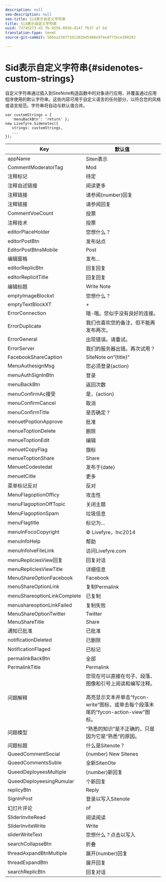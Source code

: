 ```yaml
---
description: null
seo-description: null
seo-title: Sid表示自定义字符串
title: Sid表示自定义字符串
uuid: 73745273-d3 fb-4556-8910-d147 fb37 a7 b4
translation-type: tm+mt
source-git-commit: 566ea2587f101202045488e9f4edf73ece100293

---
```



# Sid表示自定义字符串{#sidenotes-custom-strings}

自定义字符串通过插入到SiteNote构造函数中的对象进行应用，并覆盖通过应用程序使用的默认字符串。这些内容可用于自定义语言的任何部分，以符合您的风格或语言规范。字符串将自动与默认值合并。

```
var customStrings = { 
   'menuBackBtn': 'return' }; 
new Livefyre.Sidenotes({ 
   strings: customStrings, 
   ...  
});
```

| Key | 默认值 |
|---|---|
| appName | Siten表示 |
| CommentModeratorTag | Mod |
| 注释标记 | 待定 |
| 注释自述链接 | 阅读更多 |
| 注释链接 | 请参阅{number}回复 |
| 注释链接 | 请参阅回复 |
| CommentVoeCount | 投票 |
| 注释技术 | 投票 |
| editorPlaceHolder | 您想什么？ |
| editorPostBtn | 发布站点 |
| EditorPostBtnsMobile | Post |
| 编辑窗格 | 发布… |
| editorReplicBtn | 回复回复 |
| editorReplicitTitle | 回复回复 |
| 编辑标题 | Write Note |
| emptyImageBlockxt | 您想什么？ |
| emptyTextBlockXT | + |
| ErrorConnection | 哦-哦。您似乎没有良好的连接。 |
| ErrorDuplicate | 我们也喜欢您的备注，但不能再发布两次。 |
| ErrorGeneral | 出现错误。请重试。 |
| ErrorServer | 我们的服务器出错。再次试用？ |
| FacebookShareCaption | SiteNote on“{title}” |
| MenuAuthesignMsg | 您必须登录{action} |
| menuAuthSignInBtn | 登录 |
| menuBackBtn | 返回次数 |
| menuConfirmAc接受 | 是，{action} |
| menuConfirmCancel | 取消 |
| menuConfirmTitle | 是否确定？ |
| menuetPoptionApprove | 批准 |
| menueToptionDelete | 删除 |
| menueToptionEdit | 编辑 |
| menuetCopyFlag | 旗标 |
| menueToptionShare | Share |
| MenuetCodestedat | 发布于{date} |
| menuetCitle | 更多 |
| 菜单标记反对 | 反对 |
| MenuFlagoptionOfficy | 攻击性 |
| menuFlagoptionOffTopic | 关闭主题 |
| MenuFlagoptionSpam | 垃圾信息 |
| menuFlagtitle | 标记为… |
| menuInFocoCopyright | © Livefyre，Inc2014 |
| menuInfoHelp | 帮助 |
| menuInfolveFileLink | 访问Livefyre.com |
| menuRepliciesView回复 | 回复对话 |
| menuRepliciesViewTitle | 详细信息 |
| MenuShareOptionFacebook | Facebook |
| menuShareOptionLink | 复制Permalink |
| menuShareoptionLinkComplete | 已复制 |
| menushareoptionLinkFailed | 复制失败 |
| MenuShareOptionTwitter | Twitter |
| MenuShareTitle | Share |
| 通知已批准 | 已批准 |
| notificationDeleted | 已删除 |
| NotificationFlaged | 已标记 |
| permalinkBackBtn | 全部 |
| PermalinkTitle | Permalink |
| 问题解释 | 您现在可以直接在句子、段落、图像和引号上阅读和编写注释。<br><br>高亮显示文本并单击“fycon-write”图标，或单击每个段落末尾的“fycon-action-view”图标。 |
| 问题模型 | “熟悉的知识”是不正确的，只是因为它是“熟悉”的原因。 |
| 问题标题 | 什么是Sitenote？ |
| QueedCommentSocial | {number} New Sitenes |
| QueedCommentsSuble | 全新SitenOte |
| QueedDeployeesMultiple | {number}新回复 |
| QueedDeployeesingRumular | 个新回复 |
| replicyBtn | Reply |
| SignInPost | 登录以写入Sitenote |
| 幻灯片评论 | of |
| SliderInviteRead | 阅读阅读 |
| SliderInviteWrite | Write |
| sliderWriteText | 您想什么？点击以写入 |
| searchCollapseBtn | 折叠 |
| threadAxpandBtnMultiple | 展开{number}回复 |
| threadExpandBtn | 展开回复 |
| searchReplicBtn | 回复对话 |

